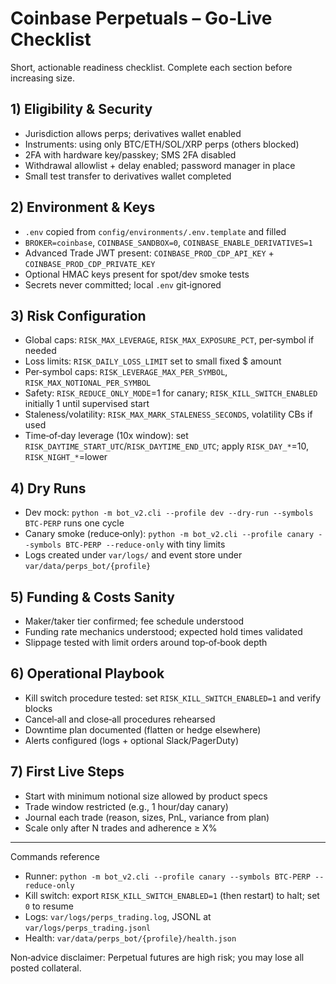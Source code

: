 # Coinbase Perpetuals – Go‑Live Checklist

Short, actionable readiness checklist. Complete each section before increasing size.

## 1) Eligibility & Security
- Jurisdiction allows perps; derivatives wallet enabled
- Instruments: using only BTC/ETH/SOL/XRP perps (others blocked)
- 2FA with hardware key/passkey; SMS 2FA disabled
- Withdrawal allowlist + delay enabled; password manager in place
- Small test transfer to derivatives wallet completed

## 2) Environment & Keys
- `.env` copied from `config/environments/.env.template` and filled
- `BROKER=coinbase`, `COINBASE_SANDBOX=0`, `COINBASE_ENABLE_DERIVATIVES=1`
- Advanced Trade JWT present: `COINBASE_PROD_CDP_API_KEY` + `COINBASE_PROD_CDP_PRIVATE_KEY`
- Optional HMAC keys present for spot/dev smoke tests
- Secrets never committed; local `.env` git‑ignored

## 3) Risk Configuration
- Global caps: `RISK_MAX_LEVERAGE`, `RISK_MAX_EXPOSURE_PCT`, per‑symbol if needed
- Loss limits: `RISK_DAILY_LOSS_LIMIT` set to small fixed $ amount
- Per‑symbol caps: `RISK_LEVERAGE_MAX_PER_SYMBOL`, `RISK_MAX_NOTIONAL_PER_SYMBOL`
- Safety: `RISK_REDUCE_ONLY_MODE`=1 for canary; `RISK_KILL_SWITCH_ENABLED` initially 1 until supervised start
- Staleness/volatility: `RISK_MAX_MARK_STALENESS_SECONDS`, volatility CBs if used
- Time‑of‑day leverage (10x window): set `RISK_DAYTIME_START_UTC`/`RISK_DAYTIME_END_UTC`; apply `RISK_DAY_*`=10, `RISK_NIGHT_*`=lower

## 4) Dry Runs
- Dev mock: `python -m bot_v2.cli --profile dev --dry-run --symbols BTC-PERP` runs one cycle
- Canary smoke (reduce‑only): `python -m bot_v2.cli --profile canary --symbols BTC-PERP --reduce-only` with tiny limits
- Logs created under `var/logs/` and event store under `var/data/perps_bot/{profile}`

## 5) Funding & Costs Sanity
- Maker/taker tier confirmed; fee schedule understood
- Funding rate mechanics understood; expected hold times validated
- Slippage tested with limit orders around top‑of‑book depth

## 6) Operational Playbook
- Kill switch procedure tested: set `RISK_KILL_SWITCH_ENABLED=1` and verify blocks
- Cancel‑all and close‑all procedures rehearsed
- Downtime plan documented (flatten or hedge elsewhere)
- Alerts configured (logs + optional Slack/PagerDuty)

## 7) First Live Steps
- Start with minimum notional size allowed by product specs
- Trade window restricted (e.g., 1 hour/day canary)
- Journal each trade (reason, sizes, PnL, variance from plan)
- Scale only after N trades and adherence ≥ X%

---

Commands reference
- Runner: `python -m bot_v2.cli --profile canary --symbols BTC-PERP --reduce-only`
- Kill switch: export `RISK_KILL_SWITCH_ENABLED=1` (then restart) to halt; set `0` to resume
- Logs: `var/logs/perps_trading.log`, JSONL at `var/logs/perps_trading.jsonl`
- Health: `var/data/perps_bot/{profile}/health.json`

Non‑advice disclaimer: Perpetual futures are high risk; you may lose all posted collateral.
